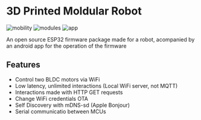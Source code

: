 # 3D Printed Moldular Robot

![mobility](https://img.shields.io/badge/Mobility-α_1.8.1-success) ![modules](https://img.shields.io/badge/Modules-0.0.0-red) ![app](https://img.shields.io/badge/App-α_2.0.1-sucess)

An open source ESP32 firmware package made for a robot, acompanied by an android app for the operation of the firmware

## Features

- Control two BLDC motors via WiFi
- Low latency, unlimited interactions (Local WiFi server, not MQTT)
- Interactions made with HTTP GET requests
- Change WiFi credentials OTA
- Self Discovery with mDNS-sd (Apple Bonjour)
- Serial communicatio between MCUs
